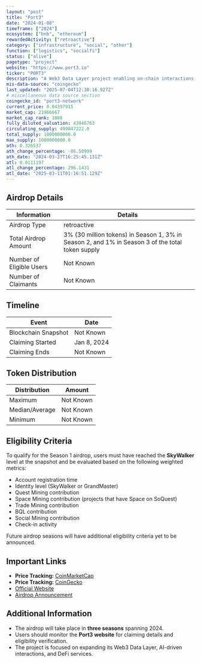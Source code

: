 ```yaml
---
layout: "post"
title: "Port3"
date: "2024-01-08"
timeframe: ["2024"]
ecosystem: ["bnb", "ethereum"]
rewardedActivity: ["retroactive"]
category: ["infrastructure", "social", "other"]
function: ["logistics", "socialfi"]
status: ["alive"]
pagetype: "project"
website: "https://www.port3.io"
ticker: "PORT3"
description: "A Web3 Data Layer project enabling on-chain interactions, social data aggregation, and AI-driven engagement. It powers services like QaaS, BQL, and Quest-based mining."
mis-data-source: "coingecko"
last_updated: "2025-07-04T12:38:16.927Z"
# miscellaneous data source section
coingecko_id: "port3-network"
current_price: 0.04397915
market_cap: 21966667
market_cap_rank: 1088
fully_diluted_valuation: 43946763
circulating_supply: 499847222.0
total_supply: 1000000000.0
max_supply: 1000000000.0
ath: 0.326537
ath_change_percentage: -86.50999
ath_date: "2024-03-27T16:25:45.131Z"
atl: 0.0111197
atl_change_percentage: 296.1431
atl_date: "2025-03-11T01:16:51.129Z"
---
```


## Airdrop Details

| Information              | Details                                                                                          |
| ------------------------ | ------------------------------------------------------------------------------------------------ |
| Airdrop Type             | retroactive                                                                                      |
| Total Airdrop Amount     | 3% (30 million tokens) in Season 1, 3% in Season 2, and 1% in Season 3 of the total token supply |
| Number of Eligible Users | Not Known                                                                                        |
| Number of Claimants      | Not Known                                                                                        |

## Timeline

| Event               | Date        |
| ------------------- | ----------- |
| Blockchain Snapshot | Not Known   |
| Claiming Started    | Jan 8, 2024 |
| Claiming Ends       | Not Known   |

## Token Distribution

| Distribution   | Amount    |
| -------------- | --------- |
| Maximum        | Not Known |
| Median/Average | Not Known |
| Minimum        | Not Known |

## Eligibility Criteria

To qualify for the Season 1 airdrop, users must have reached the **SkyWalker** level at the snapshot and be evaluated based on the following weighted metrics:

- Account registration time
- Identity level (SkyWalker or GrandMaster)
- Quest Mining contribution
- Space Mining contribution (projects that have Space on SoQuest)
- Trade Mining contribution
- BQL contribution
- Social Mining contribution
- Check-in activity

Future airdrop seasons will have additional eligibility criteria yet to be announced.

## Important Links

- **Price Tracking:** [CoinMarketCap](https://coinmarketcap.com/currencies/port3-network)
- **Price Tracking:** [CoinGecko](https://www.coingecko.com/en/coins/port3-network)
- [Official Website](https://www.port3.io)
- [Airdrop Announcement](https://medium.com/@Port3/port3-airdrop-program-fb5c9aaa03db)

## Additional Information

- The airdrop will take place in **three seasons** spanning 2024.
- Users should monitor the **Port3 website** for claiming details and eligibility verification.
- The project is focused on expanding its Web3 Data Layer, AI-driven interactions, and DeFi services.